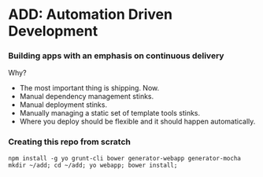 # ADD: Automation Driven Development
### Building apps with an emphasis on continuous delivery

Why?

* The most important thing is shipping. Now.
* Manual dependency management stinks.
* Manual deployment stinks.
* Manually managing a static set of template tools stinks.
* Where you deploy should be flexible and it should happen automatically.

### Creating this repo from scratch
`
npm install -g yo grunt-cli bower generator-webapp generator-mocha
mkdir ~/add;
cd ~/add;
yo webapp;
bower install;
`
